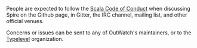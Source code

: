 People are expected to follow the [Scala Code of Conduct](https://www.scala-lang.org/conduct/)
when discussing Spire on the Github page, in Gitter, the IRC channel,
mailing list, and other official venues.

Concerns or issues can be sent to any of OutWatch's maintainers, or to the
[Typelevel](http://typelevel.org/about.html) organization.
